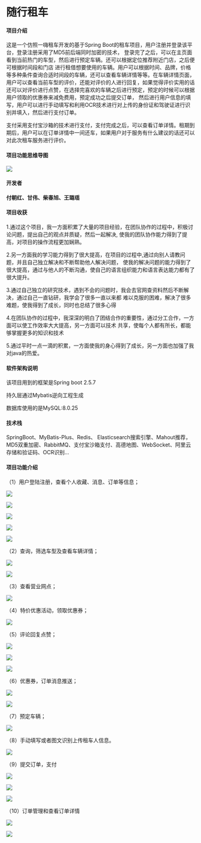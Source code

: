 # 随行租车

#### 项目介绍

这是一个仿照一嗨租车开发的基于Spring Boot的租车项目，用户注册并登录该平台，登录注册采用了MD5前后端同时加密的技术，
登录完了之后，可以在主页面看到当前热门的车型，然后进行预定车辆。还可以根据定位推荐附近门店，之后便可根据时间段和门店
进行租借想要使用的车辆。用户可以根据时间、品牌，价格等多种条件查询合适时间段的车辆，还可以查看车辆详情等等。在车辆详情页面，
用户可以查看当前车型的评价，还能对评价的人进行回复，如果觉得评价实用的话还可以对评价进行点赞，在选择完喜欢的车辆之后进行预定，预定的时候可以根据用户领取的优惠券来减免费用，预定成功之后提交订单，
然后进行用户信息的填写，用户可以进行手动填写和利用OCR技术进行对上传的身份证和驾驶证进行识别并填入，然后进行支付订单。

支付采用支付宝沙箱的技术进行支付，支付完成之后，可以查看订单详情。租期到期后，用户可以在订单详情中一间还车，如果用户对于服务有什么建议的话还可以对此次租车服务进行评价。

#### 项目功能思维导图

![](img/思维导图.png)

#### 开发者

**付朝红、甘伟、柴春旭、王璐瑶**

#### 项目收获

1.通过这个项目，我一方面积累了大量的项目经验，在团队协作的过程中，积极讨论问题，提出自己的观点并质疑，然后一起解决,
使我的团队协作能力得到了提高，对项目的操作流程更加娴熟。

2.另一方面我的学习能力得到了很大提高，在项目的过程中,通过向别人请教问题，并且自己独立解决和不断帮助他人解决问题，
使我的解决问题的能力得到了很大提高，通过与他人的不断沟通，使自己的语言组织能力和语言表达能力都有了很大提升。

3.通过自己独立的研究技术，遇到不会的问题时，我会去官网查资料然后不断解决，通过自己一直钻研，我学会了很多一直以来都
难以克服的困难，解决了很多难题，使我得到了成长，同时也总结了很多心得

4.在团队协作的过程中，我深深的明白了团结合作的重要性，通过分工合作，一方面可以使工作效率大大提高，另一方面可以技术
共享，使每个人都有所长，都能够掌握更多的知识和技术

5.通过平时一点一滴的积累，一方面使我的身心得到了成长，另一方面也加强了我对java的热爱。



#### 软件架构说明

该项目用到的框架是Spring boot 2.5.7

持久层通过Mybatis逆向工程生成

数据库使用的是MySQL:8.0.25



#### 技术栈

SpringBoot、MyBatis-Plus、Redis、 Elasticsearch搜索引擎、Mahout推荐，MD5双重加密、RabbitMQ、支付宝沙箱支付、高德地图、WebSocket、阿里云存储和验证码、OCR识别…

#### 项目功能介绍

（1）用户登陆注册，查看个人收藏、消息、订单等信息；

![](img/普通登陆.png)

![](img/手机号注册.png)

![](img/手机号登陆.png)

![](img/消息通知.png)

![](img/短信.jpg)

（2）查询，筛选车型及查看车辆详情；



![](img\关键字查询.png)

![](img/车辆详情和评论.png)

（3）查看营业网点；

![](img/网点导航.png)

（4）特价优惠活动，领取优惠券；

![](img/特价优惠.png)

（5）评论回复点赞；

![](img/车辆详情和评论.png)

![](img/回复.png)

![](img/评论成功.png)

（6）优惠券，订单消息推送；

![](img/消息通知.png)

![](img/回复成功.png)

（7）预定车辆；

![](img/选择时间和地点.png)

（8）手动填写或者图文识别上传租车人信息。

![](img/上传身份证.png)

（9）提交订单，支付

![](img/提交订单.png)

![](img/提交订单成功.png)

![](img/支付宝.png)

（10）订单管理和查看订单详情

![](img/订单管理.png)

![](img/订单详情.png)